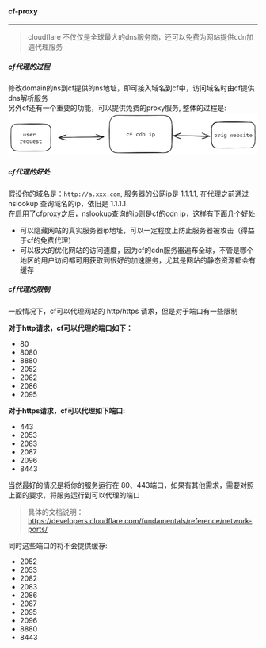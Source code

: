 #### cf-proxy
---
> cloudflare 不仅仅是全球最大的dns服务商，还可以免费为网站提供cdn加速代理服务

##### cf代理的过程   
修改domain的ns到cf提供的ns地址，即可接入域名到cf中，访问域名时由cf提供dns解析服务   
另外cf还有一个重要的功能，可以提供免费的proxy服务, 
整体的过程是:   
![process](../image/cfproxy1.png)

##### cf代理的好处  
假设你的域名是：`http://a.xxx.com`, 服务器的公网ip是 1.1.1.1, 在代理之前通过 nslookup 查询域名的ip，依旧是 1.1.1.1   
在启用了cfproxy之后，nslookup查询的ip则是cf的cdn ip，这样有下面几个好处:
- 可以隐藏网站的真实服务器ip地址，可以一定程度上防止服务器被攻击（得益于cf的免费代理）   
- 可以极大的优化网站的访问速度，因为cf的cdn服务器遍布全球，不管是哪个地区的用户访问都可用获取到很好的加速服务，尤其是网站的静态资源都会有缓存

##### cf代理的限制
一般情况下，cf可以代理网站的 http/https 请求，但是对于端口有一些限制     

**对于http请求，cf可以代理的端口如下：**
- 80
- 8080
- 8880
- 2052
- 2082
- 2086
- 2095   

**对于https请求，cf可以代理如下端口:**
- 443
- 2053
- 2083
- 2087
- 2096
- 8443  

当然最好的情况是将你的服务运行在 80、443端口，如果有其他需求，需要对照上面的要求，将服务运行到可以代理的端口   

> 具体的文档说明：https://developers.cloudflare.com/fundamentals/reference/network-ports/

同时这些端口的将不会提供缓存:
- 2052
- 2053
- 2082
- 2083
- 2086
- 2087
- 2095
- 2096
- 8880
- 8443



